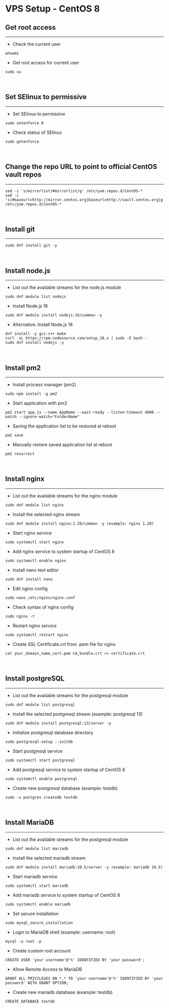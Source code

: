 # VPS Setup - CentOS 8


## Get root access
---
- Check the current user
```
whoami
```

- Get root access for current user
```
sudo su
```

&nbsp;

## Set SElinux to permissive
---
- Set SElinux to permissive
```
sudo setenforce 0
```

- Check status of SElinux
```
sudo getenforce
```

&nbsp;

## Change the repo URL to point to official CentOS vault repos
---
```
sed -i 's/mirrorlist/#mirrorlist/g' /etc/yum.repos.d/CentOS-*
sed -i 's|#baseurl=http://mirror.centos.org|baseurl=http://vault.centos.org|g' /etc/yum.repos.d/CentOS-*
```

&nbsp;

## Install git
---
```
sudo dnf install git -y
```

&nbsp;

## Install node.js
---
- List out the available streams for the node.js module
```
sudo dnf module list nodejs
```

- Install Node.js 16
```
sudo dnf module install nodejs:16/common -y
```

- Alternative: Install Node.js 18
```
dnf install -y gcc-c++ make 
curl -sL https://rpm.nodesource.com/setup_18.x | sudo -E bash -
sudo dnf install nodejs -y
```

&nbsp;

## Install pm2
---
- Install process manager (pm2)
```
sudo npm install -g pm2
```

- Start application with pm2
```
pm2 start app.js --name AppName --wait-ready --listen-timeout 4000 --watch --ignore-watch="FolderName"
```

- Saving the application list to be restored at reboot
```
pm2 save
```

- Manually restore saved application list at reboot
```
pm2 resurrect
```

&nbsp;

## Install nginx
---
- List out the available streams for the nginx module
```
sudo dnf module list nginx
```

- Install the selected nginx stream
```
sudo dnf module install nginx:1.20/common -y (example: nginx 1.20)
```

- Start nginx service
```
sudo systemctl start nginx
```

- Add nginx service to system startup of CentOS 8
```
sudo systemctl enable nginx
```

- Install nano text editor
```
sudo dnf install nano
```

- Edit nginx config
```
sudo nano /etc/nginx/nginx.conf
```

- Check syntax of nginx config
```
sudo nginx -t
```

- Restart nginx service
```
sudo systemctl restart nginx
```

- Create SSL Certificate.crt from .pem file for nginx
```
cat your_domain_name_cert.pem CA_bundle.crt >> certificate.crt
```

&nbsp;

## Install postgreSQL
---
- List out the available streams for the postgresql module
```
sudo dnf module list postgresql
```

- Install the selected postgresql stream (example: postgresql 13)
```
sudo dnf module install postgresql:13/server -y
```

- Initialize postgresql database directory
```
sudo postgresql-setup --initdb
```

- Start postgresql service
```
sudo systemctl start postgresql
```

- Add postgresql service to system startup of CentOS 8
```
sudo systemctl enable postgresql
```

- Create new postgresql database (example: testdb)
```
sudo -u postgres createdb testdb
```

&nbsp;

## Install MariaDB
---
- List out the available streams for the postgresql module
```
sudo dnf module list mariadb
```

- Install the selected mariadb stream
```
sudo dnf module install mariadb:10.5/server -y (example: mariadb 10.5)
```

- Start mariadb service
```
sudo systemctl start mariadb
```

- Add mariadb service to system startup of CentOS 8
```
sudo systemctl enable mariadb
```

- Set secure installation
```
sudo mysql_secure_installation
```

- Login to MariaDB shell (example: username: root)
```
mysql -u root -p
```

- Create custom root account
```
CREATE USER 'your username'@'%' IDENTIFIED BY 'your password';
```

- Allow Remote Access to MariaDB
```
GRANT ALL PRIVILEGES ON *.* TO 'your username'@'%' IDENTIFIED BY 'your password' WITH GRANT OPTION;
```

- Create new mariadb database (example: testdb)
```
CREATE DATABASE testdb
```
